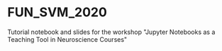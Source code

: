 # FUN_SVM_2020
Tutorial notebook and slides for the workshop "Jupyter Notebooks as a Teaching Tool in Neuroscience Courses"
